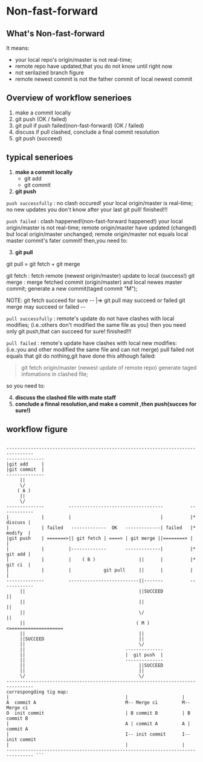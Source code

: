 Non-fast-forward
================

## What's Non-fast-forward
It means:

* your local repo's origin/master is not real-time;
* remote repo have updated,that you do not know until right now
* not serilazied branch figure
* remote newest commit is not the father commit of local newest commit

## Overview of workflow senerioes

1. make a commit locally
2. git push (OK / failed)
3. git pull if push failed(non-fast-forward) (OK / failed)
4. discuss if pull clashed, conclude a final commit resolution
5. git push (succeed)

## typical senerioes

1. **make a commit locally**
	- git add
	- git commit
2. **git push**

`push successfully` : no clash occured!
your local origin/master is real-time;
no new updates you don't know after your last git pull! finished!!!

`push failed` : clash happened!(non-fast-forward happened!)
your local origin/master is not real-time;
remote origin/master have updated (changed) but local origin/master unchanged;
remote origin/master not equals local master commit's fater commit!
then,you need to:

3. **git pull**

git pull = git fetch + git merge

git fetch : fetch remote (newest origin/master) update to local (success!)
git merge : merge fetched commit (origin/master) and local newes master commit;
						generate a new commit(taged commit "M");

NOTE:
git fetch succeed for sure         --
                                    |=> git pull may succeed or failed
git merge may succeed or failed    --

`pull successfully` : remote's update do not have clashes with local modifies;
											(i.e.:others don't modified the same file as you)
then you need only git push,that can succeed for sure! finished!!!

`pull failed` : remote's update have clashes with local new modifies:
								(i.e.:you and other modified the same file and can not merge)
pull failed not equals that git do nothing,git have done this although failed:
> git fetch origin/master (newest update of remote repo)
> generate taged infomations in clashed file;

so you need to:

4. **discuss the clashed file with mate staff**
5. **conclude a finnal resolution,and make a commit ,then push(succes for sure!)**


## workflow figure

```

--------------------------------------------------------------------------------
--------------
|git add     |
|git commit  |
--------------
     ||
  	 \/
    ( A )
     ||
  	 \/
--------------         -----------------------------------          ------------
|            |         |                                 |          |* discuss |
|            | failed   -------------  OK   -------------| failed   |* modify  |
|git push    | =======>|| git fetch | ====> | git merge ||========> |          |
|            |         |-------------       -------------|          |* git add |
|            |         |    ( B )                ||      |          |* git ci  |
|            |         |            git pull     ||      |          |          |
--------------         --------------------------||-------          ------------
     ||                                          ||SUCCEED               ||
     ||                                          ||                      ||
     ||                                          \/                      ||
     ||                                         ( M ) <====================
     ||                                          ||             
     ||SUCCEED                                   ||             
     ||                                          \/             
     ||                                     --------------    
     ||                                     |  git push  |        
     ||                                     --------------    
     ||                                          ||SUCCEED      
     ||                                          ||             
     \/                                          \/
--------------------------------------------------------------------------------
correspongding tig map:
|                                           |                    |
A  commit A                                 M-- Merge ci         M-- Merge ci
O  init commit                              | B commit B         | B commit B
|                                           A | commit A         A | commit A
|                                           I-- init commit      I-- init commit
|                                           |                    |
-------------------------------------------------------------------------------- ```
